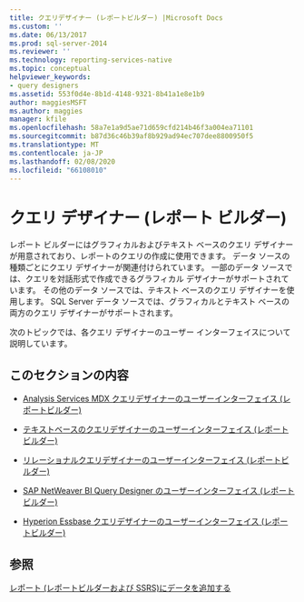 ```yaml
---
title: クエリデザイナー (レポートビルダー) |Microsoft Docs
ms.custom: ''
ms.date: 06/13/2017
ms.prod: sql-server-2014
ms.reviewer: ''
ms.technology: reporting-services-native
ms.topic: conceptual
helpviewer_keywords:
- query designers
ms.assetid: 553f0d4e-8b1d-4148-9321-8b41a1e8e1b9
author: maggiesMSFT
ms.author: maggies
manager: kfile
ms.openlocfilehash: 58a7e1a9d5ae71d659cfd214b46f3a004ea71101
ms.sourcegitcommit: b87d36c46b39af8b929ad94ec707dee8800950f5
ms.translationtype: MT
ms.contentlocale: ja-JP
ms.lasthandoff: 02/08/2020
ms.locfileid: "66108010"
---
```

# <a name="query-designers-report-builder"></a>クエリ デザイナー (レポート ビルダー)
  レポート ビルダーにはグラフィカルおよびテキスト ベースのクエリ デザイナーが用意されており、レポートのクエリの作成に使用できます。 データ ソースの種類ごとにクエリ デザイナーが関連付けられています。 一部のデータ ソースでは、クエリを対話形式で作成できるグラフィカル デザイナーがサポートされています。 その他のデータ ソースでは、テキスト ベースのクエリ デザイナーを使用します。 SQL Server データ ソースでは、グラフィカルとテキスト ベースの両方のクエリ デザイナーがサポートされます。  
  
 次のトピックでは、各クエリ デザイナーのユーザー インターフェイスについて説明しています。  
  
## <a name="in-this-section"></a>このセクションの内容  
  
-   [Analysis Services MDX クエリデザイナーのユーザーインターフェイス &#40;レポートビルダー&#41;](../../2014/reporting-services/analysis-services-mdx-query-designer-user-interface-report-builder.md)  
  
-   [テキストベースのクエリデザイナーのユーザーインターフェイス &#40;レポートビルダー&#41;](report-data/text-based-query-designer-user-interface-report-builder.md)  
  
-   [リレーショナルクエリデザイナーのユーザーインターフェイス &#40;レポートビルダー&#41;](report-data/relational-query-designer-user-interface-report-builder.md)  
  
-   [SAP NetWeaver BI Query Designer のユーザーインターフェイス &#40;レポートビルダー&#41;](../../2014/reporting-services/sap-netweaver-bi-query-designer-user-interface-report-builder.md)  
  
-   [Hyperion Essbase クエリデザイナーのユーザーインターフェイス &#40;レポートビルダー&#41;](../../2014/reporting-services/hyperion-essbase-query-designer-user-interface-report-builder.md)  
  
## <a name="see-also"></a>参照  
 [レポート &#40;レポートビルダーおよび SSRS&#41;にデータを追加する](report-data/report-datasets-ssrs.md)  
  
  
